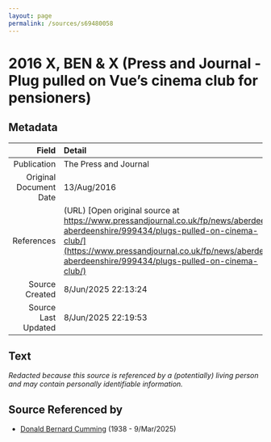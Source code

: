 ```yaml
---
layout: page
permalink: /sources/s69480058
---
```


# 2016 X, BEN & X (Press and Journal - Plug pulled on Vue’s cinema club for pensioners)

## Metadata

Field | Detail
---:|:---
Publication | The Press and Journal
Original Document Date | 13/Aug/2016
References | (URL) [Open original source at https://www.pressandjournal.co.uk/fp/news/aberdeen-aberdeenshire/999434/plugs-pulled-on-cinema-club/](https://www.pressandjournal.co.uk/fp/news/aberdeen-aberdeenshire/999434/plugs-pulled-on-cinema-club/)
Source Created | 8/Jun/2025 22:13:24
Source Last Updated | 8/Jun/2025 22:19:53

## Text

_Redacted because this source is referenced by a (potentially) living person and may contain personally identifiable information._

## Source Referenced by

* [Donald Bernard Cumming](../people/@88821212@-donald-bernard-cumming-b1938-d2025-3-9.md) (1938 - 9/Mar/2025)
